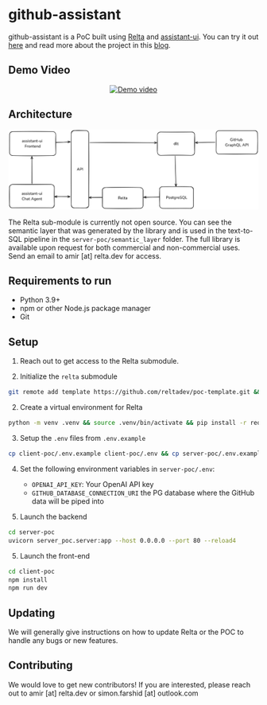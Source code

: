 # github-assistant

github-assistant is a PoC built using [Relta](http://relta.dev) and [assistant-ui](https://assistant-ui.com). You can try it out [here](https://github-assistant.com) and read more about the project in this [blog](https://medium.com/relta/github-assistant-49ae388ad758).

## Demo Video

<div align="center">
  <a href="https://youtu.be/ATaf98nID5c" target="_blank">
    <img src="https://img.youtube.com/vi/ATaf98nID5c/0.jpg" alt="Demo video" />
  </a>
</div>

## Architecture

![Architecture](./architecture.png)


The Relta sub-module is currently not open source. You can see the semantic layer that was generated by the library and is used in the text-to-SQL pipeline in the `server-poc/semantic_layer` folder. The full library is available upon request for both commercial and non-commercial uses. Send an email to amir [at] relta.dev for access.

## Requirements to run 

- Python 3.9+
- npm or other Node.js package manager
- Git

## Setup

1. Reach out to get access to the Relta submodule.

1. Initialize the `relta` submodule

```sh
git remote add template https://github.com/reltadev/poc-template.git && git submodule update --init --recursive
```

2. Create a virtual environment for Relta

```sh
python -m venv .venv && source .venv/bin/activate && pip install -r requirements.txt
```

3. Setup the `.env` files from `.env.example`

```sh
cp client-poc/.env.example client-poc/.env && cp server-poc/.env.example server-poc/.env
```

4. Set the following environment variables in `server-poc/.env`:
    - `OPENAI_API_KEY`: Your OpenAI API key
    - `GITHUB_DATABASE_CONNECTION_URI` the PG database where the GitHub data will be piped into

5. Launch the backend 

```sh
cd server-poc
uvicorn server_poc.server:app --host 0.0.0.0 --port 80 --reload4
```

5. Launch the front-end 

```sh
cd client-poc
npm install
npm run dev
```



## Updating

We will generally give instructions on how to update Relta or the POC to handle any bugs or new features.



## Contributing

We would love to get new contributors! If you are interested, please reach out to amir [at] relta.dev or simon.farshid [at] outlook.com
